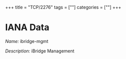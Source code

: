 +++
title = "TCP/2276"
tags = [""]
categories = [""]
+++

# IANA Data

_Name:_ ibridge-mgmt

_Description:_ iBridge Management

